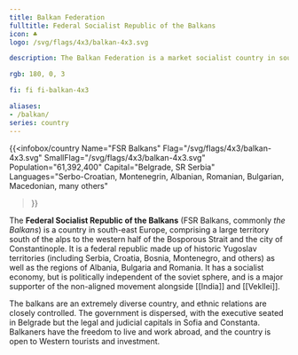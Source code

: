 ```yaml
---
title: Balkan Federation
fulltitle: Federal Socialist Republic of the Balkans
icon: ♣️
logo: /svg/flags/4x3/balkan-4x3.svg

description: The Balkan Federation is a market socialist country in southeastern Europe spanning the Adriatic and Black Seas.

rgb: 180, 0, 3

fi: fi fi-balkan-4x3

aliases:
- /balkan/
series: country
---
```

{{<infobox/country
     Name="FSR Balkans"
     Flag="/svg/flags/4x3/balkan-4x3.svg"
     SmallFlag="/svg/flags/4x3/balkan-4x3.svg"
     Population="61,392,400"
     Capital="Belgrade, SR Serbia"
     Languages="Serbo-Croatian, Montenegrin, Albanian, Romanian, Bulgarian, Macedonian, many others"
 >}}

The **<span class="fi fi-balkan-4x3"></span> Federal Socialist Republic of the Balkans** (FSR Balkans, commonly *the Balkans*) is a country in south-east Europe, comprising a large territory south of the alps to the western half of the Bosporous Strait and the city of Constantinople. It is a federal republic made up of historic Yugoslav territories (including Serbia, Croatia, Bosnia, Montenegro, and others) as well as the regions of Albania, Bulgaria and Romania. It has a socialist economy, but is politically independent of the soviet sphere, and is a major supporter of the non-aligned movement alongside [[India]] and [[Vekllei]].

The balkans are an extremely diverse country, and ethnic relations are closely controlled. The government is dispersed, with the executive seated in Belgrade but the legal and judicial capitals in Sofia and Constanta. Balkaners have the freedom to live and work abroad, and the country is open to Western tourists and investment.

